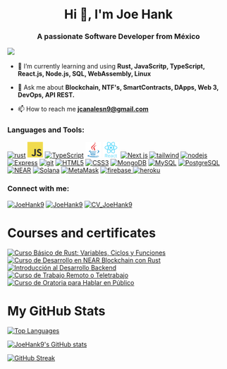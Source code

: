 <h1 align="center">Hi 👋, I'm Joe Hank</h1>
<h3 align="center">A passionate Software Developer from México</h3>

 <a href="https://www.twitter.com/darkjoehank" target="_blank" rel="noreferrer"><img src="https://img.shields.io/twitter/follow/darkjoehank?logo=twitter&style=for-the-badge&color=0891b2&labelColor=1c1917"/></a>

- 🌱 I’m currently learning and using **Rust, JavaScritp, TypeScript, React.js, Node.js, SQL, WebAssembly, Linux**

- 💬 Ask me about **Blockchain, NTF's, SmartContracts, DApps, Web 3, DevOps, API REST.**

- 📫 How to reach me **jcanalesn9@gmail.com**


<h3 align="left">Languages and Tools:</h3>
<p align="left">
 <a href="https://www.rust-lang.org" target="_blank"><img src="https://raw.githubusercontent.com/danielcranney/readme-generator/main/public/icons/skills/rust.svg" alt="rust" width="36" height="36"/></a>
 <a href="https://developer.mozilla.org/en-US/docs/Web/JavaScript" target="_blank"><img src="https://raw.githubusercontent.com/devicons/devicon/master/icons/javascript/javascript-original.svg" alt="JavaScript" width="36" height="36"/></a> 
 <a href="https://www.typescriptlang.org/" target="_blank" rel="noreferrer"><img src="https://raw.githubusercontent.com/danielcranney/readme-generator/main/public/icons/skills/typescript-colored.svg" width="36" height="36" alt="TypeScript" /></a>
 <a href="https://www.java.com" target="_blank"><img src="https://raw.githubusercontent.com/devicons/devicon/master/icons/java/java-original.svg" alt="java" width="36" height="36"/></a>
 <a href="https://reactjs.org/" target="_blank"><img src="https://raw.githubusercontent.com/devicons/devicon/master/icons/react/react-original-wordmark.svg" alt="React Js" width="36" height="36"/></a>
 <a href="https://nextjs.org/" target="_blank"><img src="https://raw.githubusercontent.com/danielcranney/readme-generator/main/public/icons/skills/nextjs-colored-dark.svg" alt="Next js" width="36" height="36"/></a>
 <a href="https://tailwindcss.com/" target="_blank"><img src="https://www.vectorlogo.zone/logos/tailwindcss/tailwindcss-icon.svg" alt="tailwind" width="36" height="36"/></a>
 <a href="https://nodejs.org" target="_blank"><img src="https://raw.githubusercontent.com/danielcranney/readme-generator/main/public/icons/skills/nodejs-colored.svg" alt="nodejs" width="36" height="36"/></a>
 <a href="https://expressjs.com/" target="_blank" rel="noreferrer"><img src="https://raw.githubusercontent.com/danielcranney/readme-generator/main/public/icons/skills/express-colored-dark.svg" width="36" height="36" alt="Express" /></a>
 <a href="https://git-scm.com/" target="_blank"><img src="https://www.vectorlogo.zone/logos/git-scm/git-scm-icon.svg" alt="git" width="36" height="36"/></a>
 <a href="https://developer.mozilla.org/en-US/docs/Glossary/HTML5" target="_blank" rel="noreferrer"><img src="https://raw.githubusercontent.com/danielcranney/readme-generator/main/public/icons/skills/html5-colored.svg" width="36" height="36" alt="HTML5"/></a>
 <a href="https://www.w3.org/TR/CSS/#css" target="_blank" rel="noreferrer"><img src="https://raw.githubusercontent.com/danielcranney/readme-generator/main/public/icons/skills/css3-colored.svg" width="36" height="36" alt="CSS3" /></a>
 <a href="https://www.mongodb.com/" target="_blank" rel="noreferrer"><img src="https://raw.githubusercontent.com/danielcranney/readme-generator/main/public/icons/skills/mongodb-colored.svg" width="36" height="36" alt="MongoDB"/></a>
 <a href="https://www.mysql.com/" target="_blank" rel="noreferrer"><img src="https://raw.githubusercontent.com/danielcranney/readme-generator/main/public/icons/skills/mysql-colored.svg" width="36" height="36" alt="MySQL"/></a>
 <a href="https://www.postgresql.org/" target="_blank" rel="noreferrer"><img src="https://raw.githubusercontent.com/danielcranney/readme-generator/main/public/icons/skills/postgresql-colored.svg" width="36" height="36" alt="PostgreSQL"/></a>
 <a href="https://near.org/" target="_blank"><img src="https://raw.githubusercontent.com/danielcranney/readme-generator/main/public/icons/skills/near.svg" alt="NEAR" width="36" height="36"/></a>
 <a href="https://solana.com/" target="_blank" rel="noreferrer"><img src="https://raw.githubusercontent.com/danielcranney/readme-generator/main/public/icons/skills/solana-colored.svg" width="36" height="36" alt="Solana"/></a>
 <a href="https://metamask.io/" target="_blank" rel="noreferrer"><img src="https://raw.githubusercontent.com/danielcranney/readme-generator/main/public/icons/skills/metamask-colored.svg" width="36" height="36" alt="MetaMask"/></a>
 <a href="https://firebase.google.com/" target="_blank"><img src="https://www.vectorlogo.zone/logos/firebase/firebase-icon.svg" alt="firebase" width="36" height="36"/> </a>
 <a href="https://heroku.com" target="_blank"><img src="https://www.vectorlogo.zone/logos/heroku/heroku-icon.svg" alt="heroku" width="36" height="36"/></a>
</p>
 
<h3 align="left">Connect with me:</h3>
<p align="left">
 <a href="https://twitter.com/darkjoehank" target="blank"><img align="center" src="https://raw.githubusercontent.com/rahuldkjain/github-profile-readme-generator/master/src/images/icons/Social/twitter.svg" alt="JoeHank9" height="30" width="40"/></a>
 <a href="https://www.linkedin.com/in/joehank/" target="blank"><img align="center" src="https://raw.githubusercontent.com/danielcranney/readme-generator/main/public/icons/socials/linkedin.svg" alt="JoeHank9" height="30" width="30"/></a>
 <a href="https://my.indeed.com/p/josalbertoc-usnpmiu" target="blank"><img align="center" src="https://cdn-icons-png.flaticon.com/512/6614/6614677.png" alt="CV_JoeHank9" height="30" width="30" /></a>
</p>


# Courses and certificates
 
 <a href="https://platzi.com/p/JoeHank/curso/3077-rust-basico/diploma/detalle/" target="_blank"><img src="https://static.platzi.com/media/achievements/basico-rust_piezas_badge-2-ad3328a6-7017-4ccb-a0ed-6cfe039405d7.png" alt="Curso Básico de Rust: Variables, Ciclos y Funciones" width="40" height="40"/></a>
 <a href="https://platzi.com/p/JoeHank/curso/3238-near/diploma/detalle/" target="_blank"><img src="https://static.platzi.com/media/achievements/desarrollo-en-near-blockchain-con-rust-badge-e1c34b09-b92c-4bad-9c2d-ac2dc06e924a.png" alt="Curso de Desarrollo en NEAR Blockchain con Rust" width="40" height="40"/></a>
 <a href="https://platzi.com/p/JoeHank/curso/4656-backend/diploma/detalle/" target="_blank"><img src="https://static.platzi.com/media/achievements/badge-interm-word-1d85df0c-f77d-44e8-aedd-dd8b4458b642.png" alt=" Introducción al Desarrollo Backend" width="40" height="40"/></a>
 <a href="https://platzi.com/p/JoeHank/curso/1872-teletrabajo-trabajo-remoto/diploma/detalle/" target="_blank"><img src="https://static.platzi.com/media/achievements/badges-categorias-negocios-emprendimiento-1-90ace212-529a-4741-8a55-6a56d0d48f0f-b3.png" alt="Curso de Trabajo Remoto o Teletrabajo" width="40" height="40"/></a>
 <a href="https://platzi.com/p/JoeHank/curso/1285-hablar-en-publico/diploma/detalle/" target="_blank"><img src="https://static.platzi.com/media/achievements/1285-4cf709f2-7905-4e4b-95fb-409d8d83b68d.png" alt="Curso de Oratoria para Hablar en Público" width="40" height="40"/></a>

# My GitHub Stats

<a href="https://github.com/JoeHank9" align="left"><img src="https://github-readme-stats.vercel.app/api/top-langs/?username=JoeHank9&langs_count=10&title_color=0891b2&text_color=ffffff&icon_color=0891b2&bg_color=1c1917&hide_border=true&locale=en&custom_title=Top%20%Languages" alt="Top Languages"/></a>

<a href="http://www.github.com/JoeHank9"><img src="https://github-readme-stats.vercel.app/api?username=JoeHank9&show_icons=true&hide=&count_private=true&title_color=0891b2&text_color=ffffff&icon_color=0891b2&bg_color=1c1917&hide_border=true&show_icons=true" alt="JoeHank9's GitHub stats" /></a>

[![GitHub Streak](https://github-readme-streak-stats.herokuapp.com?user=JoeHank9&theme=dark&hide_border=true&disable_animations=true)](https://git.io/streak-stats)


